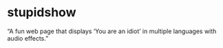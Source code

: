# stupidshow
“A fun web page that displays ‘You are an idiot’ in multiple languages with audio effects.”
